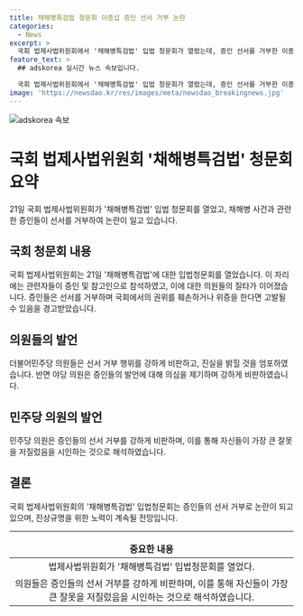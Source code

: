 ```yaml
---
title: 채해병특검법 청문회 이종섭 증인 선서 거부 논란
categories:
  - News
excerpt: >
  국회 법제사법위원회에서 '채해병특검법' 입법 청문회가 열렸는데, 증인 선서를 거부한 이종섭·신범철·임성근에 대한 논란이 커지고 있다. 더불어민주당 의원들은 이들의 선서 거부를 비판하며 고발을 예고했고, 논란은 더욱 고조되고 있다. 
feature_text: >
  ## adskorea 실시간 뉴스 속보입니다.

  국회 법제사법위원회에서 '채해병특검법' 입법 청문회가 열렸는데, 증인 선서를 거부한 이종섭·신범철·임성근에 대한 논란이 커지고 있다. 더불어민주당 의원들은 이들의 선서 거부를 비판하며 고발을 예고했고, 논란은 더욱 고조되고 있다. 
image: 'https://newsdao.kr/res/images/meta/newsdao_breakingnews.jpg'
---
```


<p><img src="https://newsdao.kr/res/images/meta/newsdao_breakingnews.jpg" alt="adskorea 속보" /></p>

<h1>국회 법제사법위원회 '채해병특검법' 청문회 요약</h1>

<p data-ke-size="size16">21일 국회 법제사법위원회가 '채해병특검법' 입법 청문회를 열었고, 채해병 사건과 관련한 증인들이 선서를 거부하여 논란이 일고 있습니다.</p>

<h2 data-ke-size="size26">국회 청문회 내용</h2>

<p data-ke-size="size16">국회 법제사법위원회는 21일 '채해병특검법'에 대한 입법청문회를 열었습니다. 이 자리에는 관련자들이 증인 및 참고인으로 참석하였고, 이에 대한 의원들의 질타가 이어졌습니다. 증인들은 선서를 거부하며 국회에서의 권위를 훼손하거나 위증을 한다면 고발될 수 있음을 경고받았습니다.</p>

<h2 data-ke-size="size26">의원들의 발언</h2>

<p data-ke-size="size16">더불어민주당 의원들은 선서 거부 행위를 강하게 비판하고, 진실을 밝힐 것을 엄포하였습니다. 반면 야당 의원은 증인들의 발언에 대해 의심을 제기하며 강하게 비판하였습니다.</p>

<h2 data-ke-size="size26">민주당 의원의 발언</h2>

<p data-ke-size="size16">민주당 의원은 증인들의 선서 거부를 강하게 비판하며, 이를 통해 자신들이 가장 큰 잘못을 저질렀음을 시인하는 것으로 해석하였습니다.</p>

<h2 data-ke-size="size26">결론</h2>

<p data-ke-size="size16">국회 법제사법위원회의 '채해병특검법' 입법청문회는 증인들의 선서 거부로 논란이 되고 있으며, 진상규명을 위한 노력이 계속될 전망입니다.</p>

<hr>

<table>
  <thead>
    <tr>
      <td style="text-align: center; height: 17px;"><b>중요한 내용</b></td>
    </tr>
  </thead>
  <tbody>
    <tr>
      <td style="text-align: center; height: 17px;">법제사법위원회가 '채해병특검법' 입법청문회를 열었다.</td>
    </tr>
    <tr>
      <td style="text-align: center; height: 17px;">의원들은 증인들의 선서 거부를 강하게 비판하며, 이를 통해 자신들이 가장 큰 잘못을 저질렀음을 시인하는 것으로 해석하였습니다.</td>
    </tr>
  </tbody>
</table>

<p data-ke-size="size16">&nbsp;</p>

